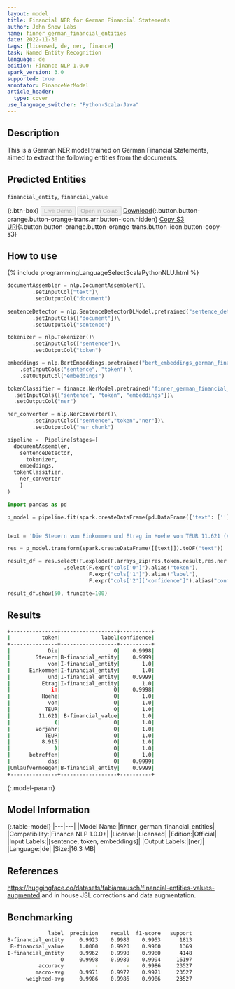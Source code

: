 ```yaml
---
layout: model
title: Financial NER for German Financial Statements
author: John Snow Labs
name: finner_german_financial_entities
date: 2022-11-30
tags: [licensed, de, ner, finance]
task: Named Entity Recognition
language: de
edition: Finance NLP 1.0.0
spark_version: 3.0
supported: true
annotator: FinanceNerModel
article_header:
  type: cover
use_language_switcher: "Python-Scala-Java"
---
```


## Description

This is a German NER model trained on German Financial Statements, aimed to extract the following entities from the documents.

## Predicted Entities

`financial_entity`, `financial_value`

{:.btn-box}
<button class="button button-orange" disabled>Live Demo</button>
<button class="button button-orange" disabled>Open in Colab</button>
[Download](https://s3.amazonaws.com/auxdata.johnsnowlabs.com/finance/models/finner_german_financial_entities_de_1.0.0_3.0_1669806210718.zip){:.button.button-orange.button-orange-trans.arr.button-icon.hidden}
[Copy S3 URI](s3://auxdata.johnsnowlabs.com/finance/models/finner_german_financial_entities_de_1.0.0_3.0_1669806210718.zip){:.button.button-orange.button-orange-trans.button-icon.button-copy-s3}

## How to use



<div class="tabs-box" markdown="1">
{% include programmingLanguageSelectScalaPythonNLU.html %}

```python
documentAssembler = nlp.DocumentAssembler()\
        .setInputCol("text")\
        .setOutputCol("document")
        
sentenceDetector = nlp.SentenceDetectorDLModel.pretrained("sentence_detector_dl","xx")\
        .setInputCols(["document"])\
        .setOutputCol("sentence")

tokenizer = nlp.Tokenizer()\
        .setInputCols(["sentence"])\
        .setOutputCol("token")

embeddings = nlp.BertEmbeddings.pretrained("bert_embeddings_german_financial_statements_bert","de") \
    .setInputCols("sentence", "token") \
    .setOutputCol("embeddings")

tokenClassifier = finance.NerModel.pretrained("finner_german_financial_entities", "de", "finance/models")\
  .setInputCols(["sentence", "token", "embeddings"])\
  .setOutputCol("ner")

ner_converter = nlp.NerConverter()\
        .setInputCols(["sentence","token","ner"])\
        .setOutputCol("ner_chunk")

pipeline =  Pipeline(stages=[
  documentAssembler,
    sentenceDetector,
      tokenizer,
    embeddings,
  tokenClassifier,
    ner_converter
    ]
)

import pandas as pd

p_model = pipeline.fit(spark.createDataFrame(pd.DataFrame({'text': ['']})))


text = 'Die Steuern vom Einkommen und Etrag in Hoehe von TEUR 11.621 (Vorjahr TEUR 8.915) betreffen das Umlaufvermoegen'

res = p_model.transform(spark.createDataFrame([[text]]).toDF("text"))

result_df = res.select(F.explode(F.arrays_zip(res.token.result,res.ner.result, res.ner.metadata)).alias("cols"))\
                  .select(F.expr("cols['0']").alias("token"),
                          F.expr("cols['1']").alias("label"),
                          F.expr("cols['2']['confidence']").alias("confidence"))

result_df.show(50, truncate=100)
```

</div>

## Results

```bash
+---------------+------------------+----------+
|          token|             label|confidence|
+---------------+------------------+----------+
|            Die|                 O|    0.9998|
|        Steuern|B-financial_entity|    0.9999|
|            vom|I-financial_entity|       1.0|
|      Einkommen|I-financial_entity|       1.0|
|            und|I-financial_entity|    0.9999|
|          Etrag|I-financial_entity|       1.0|
|             in|                 O|    0.9998|
|          Hoehe|                 O|       1.0|
|            von|                 O|       1.0|
|           TEUR|                 O|       1.0|
|         11.621| B-financial_value|       1.0|
|              (|                 O|       1.0|
|        Vorjahr|                 O|       1.0|
|           TEUR|                 O|       1.0|
|          8.915|                 O|       1.0|
|              )|                 O|       1.0|
|      betreffen|                 O|       1.0|
|            das|                 O|    0.9999|
|Umlaufvermoegen|B-financial_entity|    0.9999|
+---------------+------------------+----------+
```

{:.model-param}
## Model Information

{:.table-model}
|---|---|
|Model Name:|finner_german_financial_entities|
|Compatibility:|Finance NLP 1.0.0+|
|License:|Licensed|
|Edition:|Official|
|Input Labels:|[sentence, token, embeddings]|
|Output Labels:|[ner]|
|Language:|de|
|Size:|16.3 MB|

## References

https://huggingface.co/datasets/fabianrausch/financial-entities-values-augmented and in house JSL corrections and data augmentation.

## Benchmarking

```bash
             label  precision    recall  f1-score   support
B-financial_entity     0.9923    0.9983    0.9953      1813
 B-financial_value     1.0000    0.9920    0.9960      1369
I-financial_entity     0.9962    0.9998    0.9980      4148
                 O     0.9998    0.9989    0.9994     16197
          accuracy          -         -    0.9986     23527
         macro-avg     0.9971    0.9972    0.9971     23527
      weighted-avg     0.9986    0.9986    0.9986     23527
```
